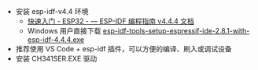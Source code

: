 - 安装 esp-idf-v4.4 环境
	- [快速入门 - ESP32 - — ESP-IDF 编程指南 v4.4.4 文档](https://docs.espressif.com/projects/esp-idf/zh_CN/v4.4.4/esp32/get-started/index.html)
	- Windows 用户直接下载 [esp-idf-tools-setup-espressif-ide-2.8.1-with-esp-idf-4.4.4.exe](https://dl.espressif.com/dl/idf-installer/esp-idf-tools-setup-espressif-ide-2.8.1-with-esp-idf-4.4.4.exe)
- 推荐使用 VS Code + esp-idf 插件，可以方便的编译、刷入或调试设备
- 安装 CH341SER.EXE 驱动